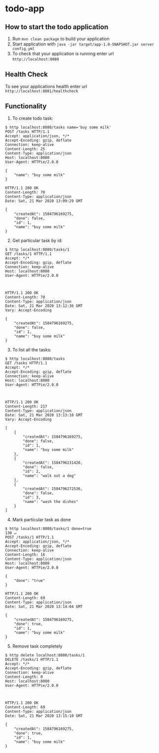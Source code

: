 # todo-app

How to start the todo application
---

1. Run `mvn clean package` to build your application
1. Start application with `java -jar target/app-1.0-SNAPSHOT.jar server config.yml`
1. To check that your application is running enter url `http://localhost:8080`

Health Check
---

To see your applications health enter url `http://localhost:8081/healthcheck`

Functionality
---

1. To create todo task:
```shell script
$ http localhost:8080/tasks name='buy some milk'
POST /tasks HTTP/1.1
Accept: application/json, */*
Accept-Encoding: gzip, deflate
Connection: keep-alive
Content-Length: 25
Content-Type: application/json
Host: localhost:8080
User-Agent: HTTPie/2.0.0

{
    "name": "buy some milk"
}

HTTP/1.1 200 OK
Content-Length: 70
Content-Type: application/json
Date: Sat, 21 Mar 2020 13:09:29 GMT

{
    "createdAt": 1584796169275,
    "done": false,
    "id": 1,
    "name": "buy some milk"
}
```

2. Get particular task by id:
```shell script
$ http localhost:8080/tasks/1
GET /tasks/1 HTTP/1.1
Accept: */*
Accept-Encoding: gzip, deflate
Connection: keep-alive
Host: localhost:8080
User-Agent: HTTPie/2.0.0



HTTP/1.1 200 OK
Content-Length: 70
Content-Type: application/json
Date: Sat, 21 Mar 2020 13:12:36 GMT
Vary: Accept-Encoding

{
    "createdAt": 1584796169275,
    "done": false,
    "id": 1,
    "name": "buy some milk"
}
```

3. To list all the tasks:
```shell script
$ http localhost:8080/tasks
GET /tasks HTTP/1.1
Accept: */*
Accept-Encoding: gzip, deflate
Connection: keep-alive
Host: localhost:8080
User-Agent: HTTPie/2.0.0



HTTP/1.1 200 OK
Content-Length: 217
Content-Type: application/json
Date: Sat, 21 Mar 2020 13:13:18 GMT
Vary: Accept-Encoding

[
    {
        "createdAt": 1584796169275,
        "done": false,
        "id": 1,
        "name": "buy some milk"
    },
    {
        "createdAt": 1584796231420,
        "done": false,
        "id": 2,
        "name": "walk out a dog"
    },
    {
        "createdAt": 1584796272536,
        "done": false,
        "id": 3,
        "name": "wash the dishes"
    }
]
```

4. Mark particular task as done
```shell script
$ http localhost:8080/tasks/1 done=true                                                                                                                                                   130 ↵
POST /tasks/1 HTTP/1.1
Accept: application/json, */*
Accept-Encoding: gzip, deflate
Connection: keep-alive
Content-Length: 16
Content-Type: application/json
Host: localhost:8080
User-Agent: HTTPie/2.0.0

{
    "done": "true"
}

HTTP/1.1 200 OK
Content-Length: 69
Content-Type: application/json
Date: Sat, 21 Mar 2020 13:14:04 GMT

{
    "createdAt": 1584796169275,
    "done": true,
    "id": 1,
    "name": "buy some milk"
}
```

5. Remove task completely
```shell script
$ http delete localhost:8080/tasks/1
DELETE /tasks/1 HTTP/1.1
Accept: */*
Accept-Encoding: gzip, deflate
Connection: keep-alive
Content-Length: 0
Host: localhost:8080
User-Agent: HTTPie/2.0.0



HTTP/1.1 200 OK
Content-Length: 69
Content-Type: application/json
Date: Sat, 21 Mar 2020 13:15:10 GMT

{
    "createdAt": 1584796169275,
    "done": true,
    "id": 1,
    "name": "buy some milk"
}

```